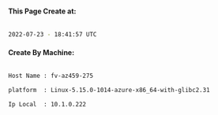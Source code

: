 
   
#### This Page Create at:

```bash

2022-07-23 - 18:41:57 UTC

```

#### Create By Machine:

```bash

Host Name : fv-az459-275

platform  : Linux-5.15.0-1014-azure-x86_64-with-glibc2.31

Ip Local  : 10.1.0.222

```

